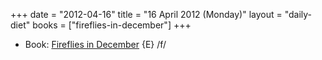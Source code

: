 +++
date = "2012-04-16"
title = "16 April 2012 (Monday)"
layout = "daily-diet"
books = ["fireflies-in-december"]
+++

<ul>
<li class="entry Book">Book: <a href="/books/fireflies-in-december">Fireflies in December</a> {E} /f/</li>
</ul>